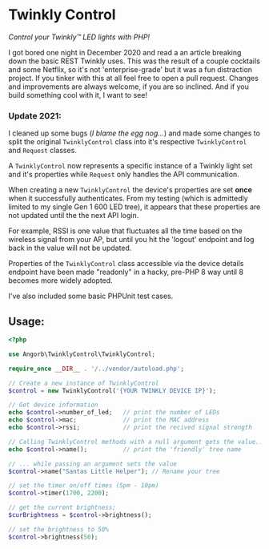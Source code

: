 # Twinkly Control
*Control your Twinkly&trade; LED lights  with PHP!*

I got bored one night in December 2020 and read a an article breaking down the basic REST Twinkly uses. This was the result of a couple cocktails and some Netflix, so it's not 'enterprise-grade' but it was a fun distraction project. If you tinker with this at all feel free to open a pull request. Changes and improvements are always welcome, if you are so inclined. And if you build something cool with it, I want to see!

### Update 2021:
I cleaned up some bugs (*I blame the egg nog...*) and made some changes to split the original `TwinklyControl` class into it's respective `TwinklyControl` and `Request` classes.

A `TwinklyControl` now represents a specific instance of a Twinkly light set and it's properties while `Request` only handles the API communication.

When creating a new `TwinklyControl` the device's properties are set **once** when it successfully authenticates. From my testing (which is admittedly limited to my single Gen 1 600 LED tree), it appears that these properties are not updated until the the next API login.

For example, RSSI is one value that fluctuates all the time based on the wireless signal from your AP, but until you hit the 'logout' endpoint and log back in the value will not be updated.

Properties of the `TwinklyControl` class accessible via the device details endpoint have been made "readonly" in a hacky, pre-PHP 8 way until 8 becomes more widely adopted.

I've also included some basic PHPUnit test cases.
## Usage:
```php
<?php

use Angorb\TwinklyControl\TwinklyControl;

require_once __DIR__ . '/../vendor/autoload.php';

// Create a new instance of TwinklyControl
$control = new TwinklyControl('{YOUR TWINKLY DEVICE IP}');

// Get device information
echo $control->number_of_led;   // print the number of LEDs
echo $control->mac;             // print the MAC address
echo $control->rssi;            // print the recived signal strength

// Calling TwinklyControl methods with a null argument gets the value...
echo $control->name();          // print the 'friendly' tree name

// ... while passing an argument sets the value
$control->name("Santas Little Helper"); // Rename your tree

// set the timer on/off times (5pm - 10pm)
$control->timer(1700, 2200);

// get the current brightness;
$curBrightness = $control->brightness();

// set the brightness to 50%
$control->brightness(50);
